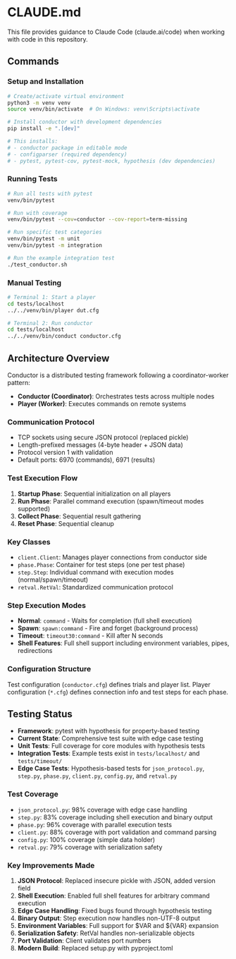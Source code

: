 # CLAUDE.md

This file provides guidance to Claude Code (claude.ai/code) when working with code in this repository.

## Commands

### Setup and Installation
```bash
# Create/activate virtual environment
python3 -m venv venv
source venv/bin/activate  # On Windows: venv\Scripts\activate

# Install conductor with development dependencies
pip install -e ".[dev]"

# This installs:
# - conductor package in editable mode
# - configparser (required dependency)
# - pytest, pytest-cov, pytest-mock, hypothesis (dev dependencies)
```

### Running Tests
```bash
# Run all tests with pytest
venv/bin/pytest

# Run with coverage
venv/bin/pytest --cov=conductor --cov-report=term-missing

# Run specific test categories
venv/bin/pytest -m unit
venv/bin/pytest -m integration

# Run the example integration test
./test_conductor.sh
```

### Manual Testing
```bash
# Terminal 1: Start a player
cd tests/localhost
../../venv/bin/player dut.cfg

# Terminal 2: Run conductor
cd tests/localhost
../../venv/bin/conduct conductor.cfg
```

## Architecture Overview

Conductor is a distributed testing framework following a coordinator-worker pattern:

- **Conductor (Coordinator)**: Orchestrates tests across multiple nodes
- **Player (Worker)**: Executes commands on remote systems

### Communication Protocol
- TCP sockets using secure JSON protocol (replaced pickle)
- Length-prefixed messages (4-byte header + JSON data)
- Protocol version 1 with validation
- Default ports: 6970 (commands), 6971 (results)

### Test Execution Flow
1. **Startup Phase**: Sequential initialization on all players
2. **Run Phase**: Parallel command execution (spawn/timeout modes supported)
3. **Collect Phase**: Sequential result gathering
4. **Reset Phase**: Sequential cleanup

### Key Classes
- `client.Client`: Manages player connections from conductor side
- `phase.Phase`: Container for test steps (one per test phase)
- `step.Step`: Individual command with execution modes (normal/spawn/timeout)
- `retval.RetVal`: Standardized communication protocol

### Step Execution Modes
- **Normal**: `command` - Waits for completion (full shell execution)
- **Spawn**: `spawn:command` - Fire and forget (background process)
- **Timeout**: `timeout30:command` - Kill after N seconds
- **Shell Features**: Full shell support including environment variables, pipes, redirections

### Configuration Structure
Test configuration (`conductor.cfg`) defines trials and player list.
Player configuration (`*.cfg`) defines connection info and test steps for each phase.

## Testing Status

- **Framework**: pytest with hypothesis for property-based testing
- **Current State**: Comprehensive test suite with edge case testing
- **Unit Tests**: Full coverage for core modules with hypothesis tests
- **Integration Tests**: Example tests exist in `tests/localhost/` and `tests/timeout/`
- **Edge Case Tests**: Hypothesis-based tests for `json_protocol.py`, `step.py`, `phase.py`, `client.py`, `config.py`, and `retval.py`

### Test Coverage
- `json_protocol.py`: 98% coverage with edge case handling
- `step.py`: 83% coverage including shell execution and binary output
- `phase.py`: 96% coverage with parallel execution tests
- `client.py`: 88% coverage with port validation and command parsing
- `config.py`: 100% coverage (simple data holder)
- `retval.py`: 79% coverage with serialization safety

### Key Improvements Made
1. **JSON Protocol**: Replaced insecure pickle with JSON, added version field
2. **Shell Execution**: Enabled full shell features for arbitrary command execution
3. **Edge Case Handling**: Fixed bugs found through hypothesis testing
4. **Binary Output**: Step execution now handles non-UTF-8 output
5. **Environment Variables**: Full support for $VAR and ${VAR} expansion
6. **Serialization Safety**: RetVal handles non-serializable objects
7. **Port Validation**: Client validates port numbers
8. **Modern Build**: Replaced setup.py with pyproject.toml